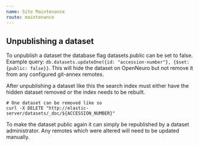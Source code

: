 ```yaml
---
name: Site Maintenance
route: maintenance
---
```


## Unpublishing a dataset

To unpublish a dataset the database flag datasets.public can be set to false. Example query: `db.datasets.updateOne({id: "accession-number"}, {$set: {public: false}}`. This will hide the dataset on OpenNeuro but not remove it from any configured git-annex remotes.

After unpublishing a dataset like this the search index must either have the hidden dataset removed or the index needs to be rebuilt.

```shell
# One dataset can be removed like so
curl -X DELETE "http://elastic-server/datasets/_doc/${ACCESSION_NUMBER}"
```

To make the dataset public again it can simply be republished by a dataset administrator. Any remotes which were altered will need to be updated manually.
